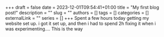 +++ 
draft = false
date = 2023-12-01T09:54:41+01:00
title = "My first blog post!"
description = ""
slug = ""
authors = []
tags = []
categories = []
externalLink = ""
series = []
+++
Spent a few hours today getting my website set up. i got it set up, and then i had to spend 2h fixing it when i was experimenting.... This is the way